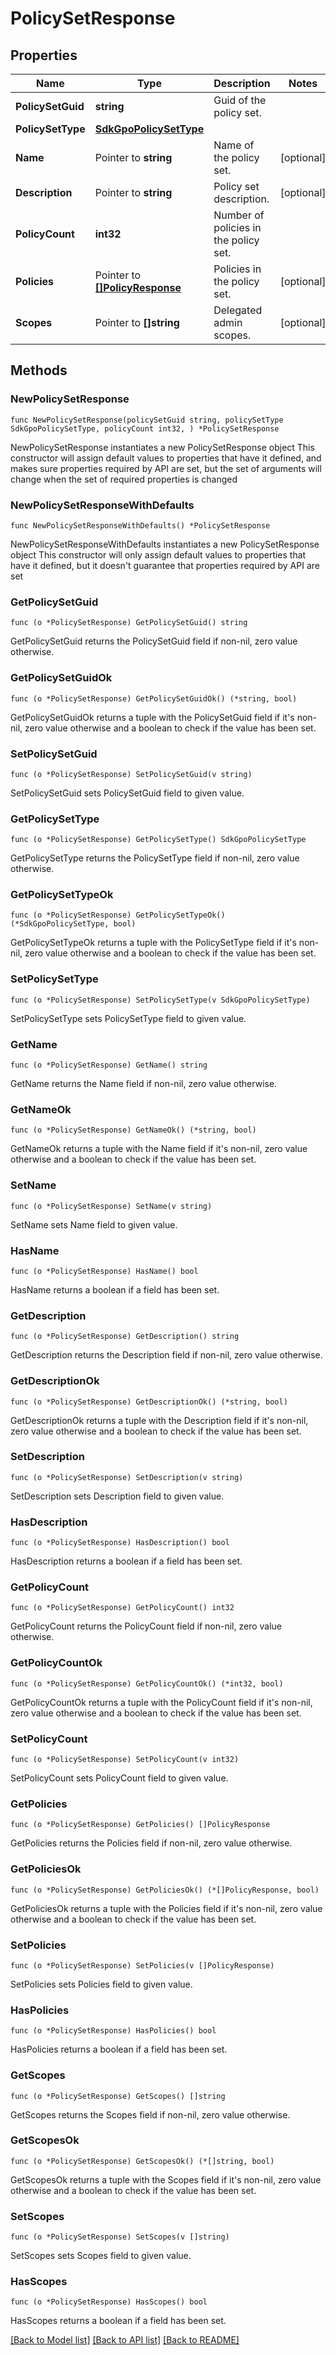 # PolicySetResponse

## Properties

Name | Type | Description | Notes
------------ | ------------- | ------------- | -------------
**PolicySetGuid** | **string** | Guid of the policy set. | 
**PolicySetType** | [**SdkGpoPolicySetType**](SdkGpoPolicySetType.md) |  | 
**Name** | Pointer to **string** | Name of the policy set. | [optional] 
**Description** | Pointer to **string** | Policy set description. | [optional] 
**PolicyCount** | **int32** | Number of policies in the policy set. | 
**Policies** | Pointer to [**[]PolicyResponse**](PolicyResponse.md) | Policies in the policy set. | [optional] 
**Scopes** | Pointer to **[]string** | Delegated admin scopes. | [optional] 

## Methods

### NewPolicySetResponse

`func NewPolicySetResponse(policySetGuid string, policySetType SdkGpoPolicySetType, policyCount int32, ) *PolicySetResponse`

NewPolicySetResponse instantiates a new PolicySetResponse object
This constructor will assign default values to properties that have it defined,
and makes sure properties required by API are set, but the set of arguments
will change when the set of required properties is changed

### NewPolicySetResponseWithDefaults

`func NewPolicySetResponseWithDefaults() *PolicySetResponse`

NewPolicySetResponseWithDefaults instantiates a new PolicySetResponse object
This constructor will only assign default values to properties that have it defined,
but it doesn't guarantee that properties required by API are set

### GetPolicySetGuid

`func (o *PolicySetResponse) GetPolicySetGuid() string`

GetPolicySetGuid returns the PolicySetGuid field if non-nil, zero value otherwise.

### GetPolicySetGuidOk

`func (o *PolicySetResponse) GetPolicySetGuidOk() (*string, bool)`

GetPolicySetGuidOk returns a tuple with the PolicySetGuid field if it's non-nil, zero value otherwise
and a boolean to check if the value has been set.

### SetPolicySetGuid

`func (o *PolicySetResponse) SetPolicySetGuid(v string)`

SetPolicySetGuid sets PolicySetGuid field to given value.


### GetPolicySetType

`func (o *PolicySetResponse) GetPolicySetType() SdkGpoPolicySetType`

GetPolicySetType returns the PolicySetType field if non-nil, zero value otherwise.

### GetPolicySetTypeOk

`func (o *PolicySetResponse) GetPolicySetTypeOk() (*SdkGpoPolicySetType, bool)`

GetPolicySetTypeOk returns a tuple with the PolicySetType field if it's non-nil, zero value otherwise
and a boolean to check if the value has been set.

### SetPolicySetType

`func (o *PolicySetResponse) SetPolicySetType(v SdkGpoPolicySetType)`

SetPolicySetType sets PolicySetType field to given value.


### GetName

`func (o *PolicySetResponse) GetName() string`

GetName returns the Name field if non-nil, zero value otherwise.

### GetNameOk

`func (o *PolicySetResponse) GetNameOk() (*string, bool)`

GetNameOk returns a tuple with the Name field if it's non-nil, zero value otherwise
and a boolean to check if the value has been set.

### SetName

`func (o *PolicySetResponse) SetName(v string)`

SetName sets Name field to given value.

### HasName

`func (o *PolicySetResponse) HasName() bool`

HasName returns a boolean if a field has been set.

### GetDescription

`func (o *PolicySetResponse) GetDescription() string`

GetDescription returns the Description field if non-nil, zero value otherwise.

### GetDescriptionOk

`func (o *PolicySetResponse) GetDescriptionOk() (*string, bool)`

GetDescriptionOk returns a tuple with the Description field if it's non-nil, zero value otherwise
and a boolean to check if the value has been set.

### SetDescription

`func (o *PolicySetResponse) SetDescription(v string)`

SetDescription sets Description field to given value.

### HasDescription

`func (o *PolicySetResponse) HasDescription() bool`

HasDescription returns a boolean if a field has been set.

### GetPolicyCount

`func (o *PolicySetResponse) GetPolicyCount() int32`

GetPolicyCount returns the PolicyCount field if non-nil, zero value otherwise.

### GetPolicyCountOk

`func (o *PolicySetResponse) GetPolicyCountOk() (*int32, bool)`

GetPolicyCountOk returns a tuple with the PolicyCount field if it's non-nil, zero value otherwise
and a boolean to check if the value has been set.

### SetPolicyCount

`func (o *PolicySetResponse) SetPolicyCount(v int32)`

SetPolicyCount sets PolicyCount field to given value.


### GetPolicies

`func (o *PolicySetResponse) GetPolicies() []PolicyResponse`

GetPolicies returns the Policies field if non-nil, zero value otherwise.

### GetPoliciesOk

`func (o *PolicySetResponse) GetPoliciesOk() (*[]PolicyResponse, bool)`

GetPoliciesOk returns a tuple with the Policies field if it's non-nil, zero value otherwise
and a boolean to check if the value has been set.

### SetPolicies

`func (o *PolicySetResponse) SetPolicies(v []PolicyResponse)`

SetPolicies sets Policies field to given value.

### HasPolicies

`func (o *PolicySetResponse) HasPolicies() bool`

HasPolicies returns a boolean if a field has been set.

### GetScopes

`func (o *PolicySetResponse) GetScopes() []string`

GetScopes returns the Scopes field if non-nil, zero value otherwise.

### GetScopesOk

`func (o *PolicySetResponse) GetScopesOk() (*[]string, bool)`

GetScopesOk returns a tuple with the Scopes field if it's non-nil, zero value otherwise
and a boolean to check if the value has been set.

### SetScopes

`func (o *PolicySetResponse) SetScopes(v []string)`

SetScopes sets Scopes field to given value.

### HasScopes

`func (o *PolicySetResponse) HasScopes() bool`

HasScopes returns a boolean if a field has been set.


[[Back to Model list]](../README.md#documentation-for-models) [[Back to API list]](../README.md#documentation-for-api-endpoints) [[Back to README]](../README.md)


